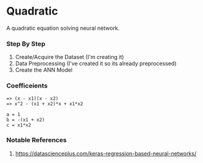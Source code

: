 # Quadratic
A quadratic equation solving neural network.

### Step By Step
1. Create/Acquire the Dataset (I'm creating it)
2. Data Preprocessing (I've created it so its already preprocessed)
3. Create the ANN Model

### Coefficeients
```
=> (x - x1)(x - x2)
=> x^2 - (x1 + x2)*x + x1*x2

a = 1
b = -(x1 + x2)
c = x1*x2
```

### Notable References
1. https://datascienceplus.com/keras-regression-based-neural-networks/